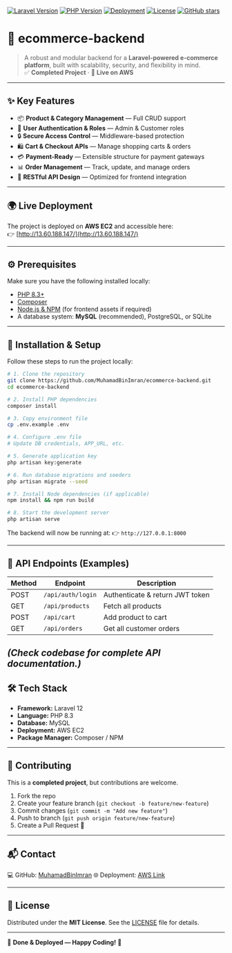 <!-- Stickers / Badges -->
[![Laravel Version](https://img.shields.io/badge/Laravel-12.x-brightgreen)](https://laravel.com/)
[![PHP Version](https://img.shields.io/badge/PHP-8.3-blue)](https://www.php.net/)
[![Deployment](https://img.shields.io/badge/Deployed-AWS-FF9900?logo=amazon-aws)](http://13.60.188.147/)
[![License](https://img.shields.io/badge/License-MIT-yellow.svg)](LICENSE)
[![GitHub stars](https://img.shields.io/github/stars/MuhamadBinImran/ecommerce-backend?style=social)](https://github.com/MuhamadBinImran/ecommerce-backend/stargazers)

# 🛒 ecommerce-backend

> A robust and modular backend for a **Laravel-powered e-commerce platform**, built with scalability, security, and flexibility in mind.  
> ✅ **Completed Project** · 🚀 **Live on AWS**

---

## ✨ Key Features

- 📦 **Product & Category Management** — Full CRUD support  
- 👤 **User Authentication & Roles** — Admin & Customer roles  
- 🔒 **Secure Access Control** — Middleware-based protection  
- 🛍 **Cart & Checkout APIs** — Manage shopping carts & orders  
- 💳 **Payment-Ready** — Extensible structure for payment gateways  
- 📊 **Order Management** — Track, update, and manage orders  
- 🔗 **RESTful API Design** — Optimized for frontend integration  

---

## 🌍 Live Deployment

The project is deployed on **AWS EC2** and accessible here:  
👉 [http://13.60.188.147/](http://13.60.188.147/)

---

## ⚙️ Prerequisites

Make sure you have the following installed locally:

- [PHP 8.3+](https://www.php.net/)  
- [Composer](https://getcomposer.org/)  
- [Node.js & NPM](https://nodejs.org/) (for frontend assets if required)  
- A database system: **MySQL** (recommended), PostgreSQL, or SQLite  

---

## 🚀 Installation & Setup

Follow these steps to run the project locally:

```bash
# 1. Clone the repository
git clone https://github.com/MuhamadBinImran/ecommerce-backend.git
cd ecommerce-backend

# 2. Install PHP dependencies
composer install

# 3. Copy environment file
cp .env.example .env

# 4. Configure .env file
# Update DB credentials, APP_URL, etc.

# 5. Generate application key
php artisan key:generate

# 6. Run database migrations and seeders
php artisan migrate --seed

# 7. Install Node dependencies (if applicable)
npm install && npm run build

# 8. Start the development server
php artisan serve
````

The backend will now be running at:
👉 `http://127.0.0.1:8000`

---

## 📡 API Endpoints (Examples)

| Method | Endpoint          | Description                     |
| ------ | ----------------- | ------------------------------- |
| POST   | `/api/auth/login` | Authenticate & return JWT token |
| GET    | `/api/products`   | Fetch all products              |
| POST   | `/api/cart`       | Add product to cart             |
| GET    | `/api/orders`     | Get all customer orders         |

*(Check codebase for complete API documentation.)*
---

## 🛠 Tech Stack

* **Framework:** Laravel 12
* **Language:** PHP 8.3
* **Database:** MySQL
* **Deployment:** AWS EC2
* **Package Manager:** Composer / NPM

---

## 🤝 Contributing

This is a **completed project**, but contributions are welcome.

1. Fork the repo
2. Create your feature branch (`git checkout -b feature/new-feature`)
3. Commit changes (`git commit -m "Add new feature"`)
4. Push to branch (`git push origin feature/new-feature`)
5. Create a Pull Request 🎉

---

## 📬 Contact

💻 GitHub: [MuhamadBinImran](https://github.com/MuhamadBinImran)
🌐 Deployment: [AWS Link](http://13.60.188.147/)

---

## 📄 License

Distributed under the **MIT License**. See the [LICENSE](LICENSE) file for details.

---

🚀 **Done & Deployed — Happy Coding!** 🖤

```
